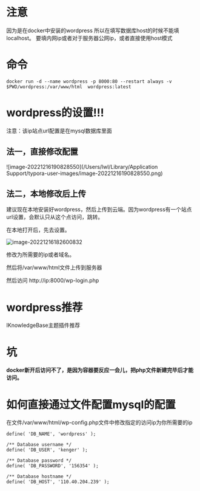# 注意
因为是在docker中安装的wordpress
所以在填写数据库host的时候不能填localhost。
要填内网ip或者对于服务器公网ip，或者直接使用host模式





# 命令

```
docker run -d --name wordpress -p 8000:80 --restart always -v $PWD/wordpress:/var/www/html  wordpress:latest
```



# wordpress的设置!!!

注意：该ip站点url配置是在mysql数据库里面

## 法一，直接修改配置

![image-20221216190828550](/Users/lwl/Library/Application Support/typora-user-images/image-20221216190828550.png)





## 法二，本地修改后上传

建议现在本地安装好wordpress，然后上传到云端。因为wordpress有一个站点url设置，会默认只从这个点访问，跳转。

在本地打开后，先去设置。

![image-20221216182600832](https://ibb.co/QDN0yVW)

修改为所需要的ip或者域名。





然后将/var/www/html文件上传到服务器

然后访问
http://ip:8000/wp-login.php












# wordpress推荐
IKnowledgeBase主题插件推荐





# 坑

**docker新开后访问不了，是因为容器要反应一会儿，把php文件新建完毕后才能访问。**





# 如何直接通过文件配置mysql的配置

在文件/var/www/html/wp-config.php文件中修改指定的访问ip为你所需要的ip

```
define( 'DB_NAME', 'wordpress' );

/** Database username */
define( 'DB_USER', 'kenger' );

/** Database password */
define( 'DB_PASSWORD', '156354' );

/** Database hostname */
define( 'DB_HOST', '110.40.204.239' );
```







